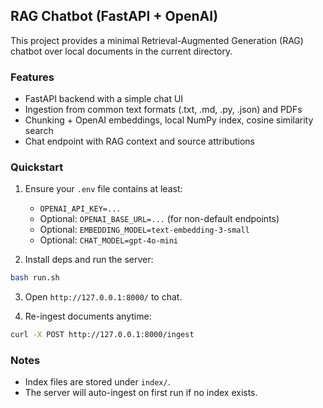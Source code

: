 ## RAG Chatbot (FastAPI + OpenAI)

This project provides a minimal Retrieval-Augmented Generation (RAG) chatbot over local documents in the current directory.

### Features
- FastAPI backend with a simple chat UI
- Ingestion from common text formats (.txt, .md, .py, .json) and PDFs
- Chunking + OpenAI embeddings, local NumPy index, cosine similarity search
- Chat endpoint with RAG context and source attributions

### Quickstart
1. Ensure your `.env` file contains at least:
   - `OPENAI_API_KEY=...`
   - Optional: `OPENAI_BASE_URL=...` (for non-default endpoints)
   - Optional: `EMBEDDING_MODEL=text-embedding-3-small`
   - Optional: `CHAT_MODEL=gpt-4o-mini`

2. Install deps and run the server:
```bash
bash run.sh
```

3. Open `http://127.0.0.1:8000/` to chat.

4. Re-ingest documents anytime:
```bash
curl -X POST http://127.0.0.1:8000/ingest
```

### Notes
- Index files are stored under `index/`.
- The server will auto-ingest on first run if no index exists.

